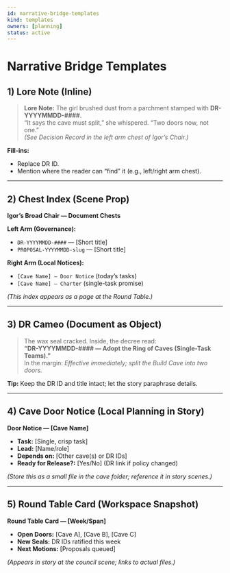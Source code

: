 ```yaml
---
id: narrative-bridge-templates
kind: templates
owners: [planning]
status: active
---
```


# Narrative Bridge Templates

## 1) Lore Note (Inline)
> **Lore Note:** The girl brushed dust from a parchment stamped with **DR-YYYYMMDD-####**.  
> “It says the cave must split,” she whispered. “Two doors now, not one.”  
> *(See Decision Record in the left arm chest of Igor’s Chair.)*

**Fill-ins:**  
- Replace DR ID.  
- Mention where the reader can “find” it (e.g., left/right arm chest).
---

## 2) Chest Index (Scene Prop)
**Igor’s Broad Chair — Document Chests**

**Left Arm (Governance):**  
- `DR-YYYYMMDD-####` — [Short title]  
- `PROPOSAL-YYYYMMDD-slug` — [Short title]  

**Right Arm (Local Notices):**  
- `[Cave Name] — Door Notice` (today’s tasks)  
- `[Cave Name] — Charter` (single-task promise)

*(This index appears as a page at the Round Table.)*

---

## 3) DR Cameo (Document as Object)
> The wax seal cracked. Inside, the decree read:  
> **“DR-YYYYMMDD-#### — Adopt the Ring of Caves (Single-Task Teams).”**  
> In the margin: *Effective immediately; split the Build Cave into two doors.*

**Tip:** Keep the DR ID and title intact; let the story paraphrase details.

---

## 4) Cave Door Notice (Local Planning in Story)
**Door Notice — [Cave Name]**  
- **Task:** [Single, crisp task]  
- **Lead:** [Name/role]  
- **Depends on:** [Other cave(s) or DR IDs]  
- **Ready for Release?:** [Yes/No] (DR link if policy changed)

*(Store this as a small file in the cave folder; reference it in story scenes.)*

---

## 5) Round Table Card (Workspace Snapshot)
**Round Table Card — [Week/Span]**  
- **Open Doors:** [Cave A], [Cave B], [Cave C]  
- **New Seals:** DR IDs ratified this week  
- **Next Motions:** [Proposals queued]  

*(Appears in story at the council scene; links to actual files.)*

